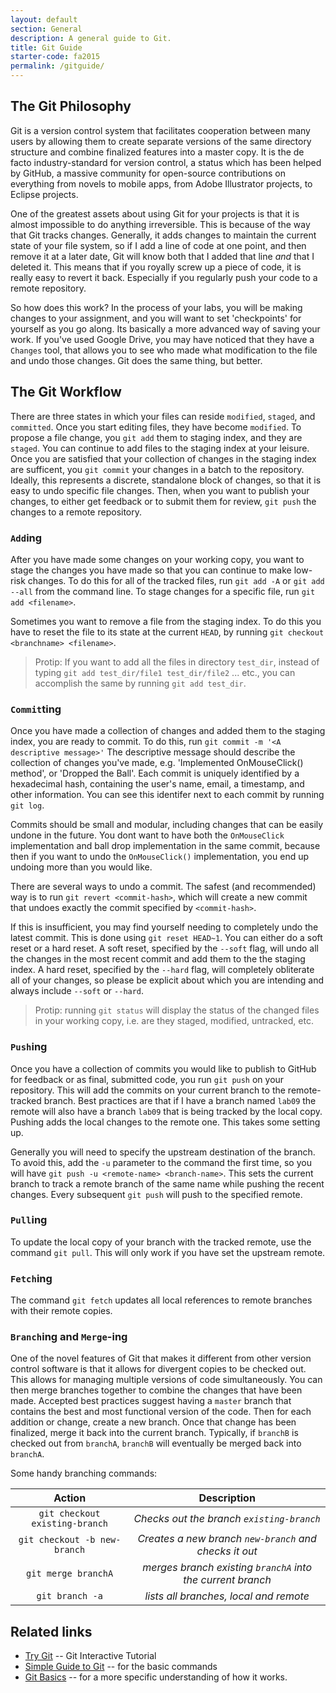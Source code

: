 ```yaml
---
layout: default
section: General
description: A general guide to Git.
title: Git Guide
starter-code: fa2015
permalink: /gitguide/
---
```


## The Git Philosophy
Git is a version control system that facilitates cooperation between many users
by allowing them to create separate versions of the same directory structure
and combine finalized features into a master copy. It is the de facto
industry-standard for version control, a status which has been helped by GitHub,
a massive community for open-source contributions on everything from novels to
mobile apps, from Adobe Illustrator projects, to Eclipse projects.

One of the greatest assets about using Git for your projects is that it is almost
impossible to do anything irreversible. This is because of the way that Git
tracks changes. Generally, it adds changes to maintain the current state of your
file system, so if I add a line of code at one point, and then remove it at a
later date, Git will know both that I added that line *and* that I deleted it.
This means that if you royally screw up a piece of code, it is really easy to
revert it back. Especially if you regularly push your code to a remote repository.

So how does this work? In the process of your labs, you will be making changes to
your assignment, and you will want to set 'checkpoints' for yourself as you go
along. Its basically a more advanced way of saving your work.  If you've used
Google Drive, you may have noticed that they have a `Changes` tool, that allows
you to see who made what modification to the file and undo those changes. Git
does the same thing, but better.

## The Git Workflow
There are three states in which your files can reside `modified`, `staged`, and
`committed`. Once you start editing files, they have become `modified`. To propose
a file change, you `git add` them to staging index, and they are
`staged`. You can continue to add files to the staging index at your leisure.
Once you are satisfied that your collection of changes in the staging index are
sufficent, you `git commit` your changes in a batch to the repository. Ideally, this
represents a discrete, standalone block of changes, so that it is easy to undo
specific file changes. Then, when you want to publish your changes, to either
get feedback or to submit them for review, `git push` the changes to a remote
repository.

### `Add`ing
After you have made some changes on your working copy, you want to stage the
changes you have made so that you can continue to make low-risk changes. To do
this for all of the tracked files, run `git add -A` or `git add --all` from the
command line.  To stage changes for a specific file, run `git add <filename>`.

Sometimes you want to remove a file from the staging index.  To do this you have
to reset the file to its state at the current `HEAD`, by running
`git checkout <branchname> <filename>`.

> Protip: If you want to add all the files in directory `test_dir`, instead of
> typing `git add test_dir/file1 test_dir/file2` ... etc., you can accomplish the same
> by running `git add test_dir`.

### `Commit`ting
Once you have made a collection of changes and added them to the staging index,
you are ready to commit. To do this, run `git commit -m '<A descriptive message>'`
The descriptive message should describe the collection of changes you've made,
e.g. 'Implemented OnMouseClick() method', or 'Dropped the Ball'. Each commit is
uniquely identified by a hexadecimal hash, containing the user's name, email, a
timestamp, and other information. You can see this identifer next to each commit
by running `git log`.

Commits should be small and modular, including changes that can be easily undone
in the future. You dont want to have both the `OnMouseClick` implementation and
ball drop implementation in the same commit, because then if you want to undo the
`OnMouseClick()` implementation, you end up undoing more than you would like.

There are several ways to undo a commit.  The safest (and recommended) way is to
run `git revert <commit-hash>`, which will create a new commit that undoes exactly
the commit specified by `<commit-hash>`.

If this is insufficient, you may find yourself needing to completely undo the
latest commit. This is done using `git reset HEAD~1`. You can either do a soft
reset or a hard reset. A soft reset, specified by the `--soft` flag, will undo all
the changes in the most recent commit and add them to the the staging index. A
hard reset, specified by the `--hard` flag, will completely obliterate all of
your changes, so please be explicit about which you are intending and always
include `--soft` or `--hard`.

> Protip: running `git status` will display the status of the changed files in
> your working copy, i.e. are they staged, modified, untracked, etc.

### `Push`ing
Once you have a collection of commits you would like to publish to GitHub for
feedback or as final, submitted code, you run `git push` on your repository. This
will add the commits on your current branch to the remote-tracked branch. Best
practices are that if I have a branch named `lab09` the remote will also have a
branch `lab09` that is being tracked by the local copy. Pushing adds the local
changes to the remote one.  This takes some setting up.

Generally you will need to specify the upstream destination of the branch. To avoid
this, add the `-u` parameter to the command the first time, so you will have
`git push -u <remote-name> <branch-name>`. This sets the current branch to track
a remote branch of the same name while pushing the recent changes. Every
subsequent `git push` will push to the specified remote.

### `Pull`ing
To update the local copy of your branch with the tracked remote, use the command
`git pull`. This will only work if you have set the upstream remote.

### `Fetch`ing
The command `git fetch` updates all local references to remote branches with their
remote copies.

### `Branch`ing and `Merge`-ing
One of the novel features of Git that makes it different from other version
control software is that it allows for divergent copies to be checked out. This
allows for managing multiple versions of code simultaneously. You can then merge
branches together to combine the changes that have been made. Accepted best
practices suggest having a `master` branch that contains the best and most
functional version of the code. Then for each addition or change, create a new
branch. Once that change has been finalized, merge it back into the current branch.
Typically, if `branchB` is checked out from `branchA`, `branchB` will eventually
be merged back into `branchA`.

Some handy branching commands:

| Action                         | Description                                                |
|:------------------------------:|:----------------------------------------------------------:|
| `git checkout existing-branch` | *Checks out the branch `existing-branch`*                  |
| `git checkout -b new-branch`   | *Creates a new branch `new-branch` and checks it out*      |
| `git merge branchA`            | *merges branch existing `branchA` into the current branch* |
| `git branch -a`                | *lists all branches, local and remote*                     |


## Related links
 + [Try Git](https://try.github.io/levels/1/challenges/1) -- Git Interactive Tutorial
 + [Simple Guide to Git](http://rogerdudler.github.io/git-guide/) -- for the basic commands
 + [Git Basics](https://git-scm.com/book/en/v2/Getting-Started-Git-Basics) -- for a more specific understanding of how it works.

